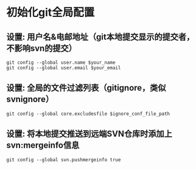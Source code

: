 # 初始化git全局配置
## 设置: 用户名&电邮地址（git本地提交显示的提交者，不影响svn的提交）

    git config --global user.name $your_name
    git config --global user.email $your_email
## 设置: 全局的文件过滤列表（gitignore，类似svnignore）

    git config --global core.excludesfile $ignore_conf_file_path
## 设置: 将本地提交推送到远端SVN仓库时添加上svn:mergeinfo信息

    git config --global svn.pushmergeinfo true

